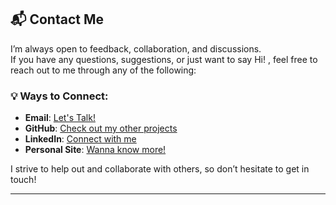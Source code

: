 ## 📬 Contact Me

I’m always open to feedback, collaboration, and discussions.<br>
If you have any questions, suggestions, or just want to say Hi! , feel free to reach out to me through any of the following:

### 💡 **Ways to Connect**:
- **Email**: [Let's Talk!](mailto:sonikhush007@gmail.com)
- **GitHub**: [Check out my other projects](https://github.com/khush1009i)
- **LinkedIn**: [Connect with me](https://www.linkedin.com/in/khush-soni?utm_source=share&utm_campaign=share_via&utm_content=profile&utm_medium=android_app)
- **Personal Site**: [Wanna know more!](https://khushsoni.framer.website/)<br>


I strive to help out and collaborate with others, so don’t hesitate to get in touch!

---
